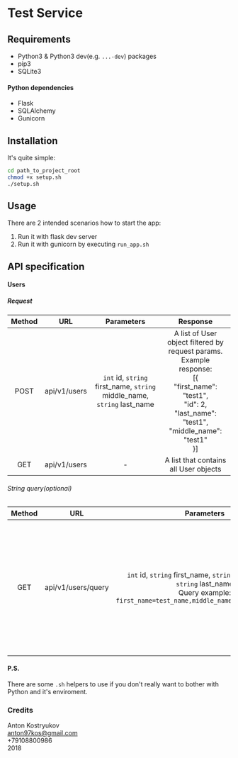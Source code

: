 # Test Service

## Requirements

* Python3 & Python3 dev(e.g. `...-dev`) packages
* pip3
* SQLite3

#### Python dependencies
* Flask
* SQLAlchemy
* Gunicorn

## Installation
It's quite simple:
```bash
cd path_to_project_root
chmod +x setup.sh
./setup.sh

```

## Usage
There are 2 intended scenarios how to start the app:
1. Run it with flask dev server
2. Run it with gunicorn by executing `run_app.sh`

## API specification

#### Users

##### Request

| Method |     URL    |              Parameters                                                | Response |
|:------:|:----------:|:----------------------------------------------------------------------:|:--------:|
|  POST  |api/v1/users|`int` id, `string` first_name, `string` middle_name, `string` last_name | A list of User object filtered by request params.<br>Example response: <br>[{<br>"first_name": "test1", <br>"id": 2, <br>"last_name": "test1", <br>"middle_name": "test1"<br>}]|
| GET    |api/v1/users| -                                                                      | A list that contains all User objects                                                                                                                                          |

###### String query(optional)

| Method |     URL    |              Parameters                                                | Response |
|:------:|:----------:|:----------------------------------------------------------------------:|:--------:|
|  GET   |api/v1/users/query|`int` id, `string` first_name, `string` middle_name, `string` last_name <br> Query example: `first_name=test_name,middle_name=test_middle_name`| A list of User object filtered by query params.<br>Example response: <br>[{<br>"first_name": "test1", <br>"id": 2, <br>"last_name": "test1", <br>"middle_name": "test1"<br>}]|

#### P.S.
There are some `.sh` helpers to use if you don't really want to bother with Python and it's enviroment.
### Credits
Anton Kostryukov<br>anton97kos@gmail.com<br>+79108800986<br>2018